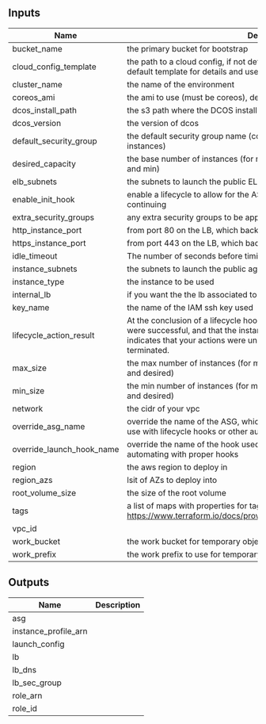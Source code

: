 
## Inputs

| Name | Description | Type | Default | Required |
|------|-------------|:----:|:-----:|:-----:|
| bucket_name | the primary bucket for bootstrap | string | - | yes |
| cloud_config_template | the path to a cloud config, if not defined, uses the default template. See the default template for details and use that as a source for customizations | string | `` | no |
| cluster_name | the name of the environment | string | - | yes |
| coreos_ami | the ami to use (must be coreos), defaults to latest core-os image | string | `` | no |
| dcos_install_path | the s3 path where the DCOS install is located | string | - | yes |
| dcos_version | the version of dcos | string | - | yes |
| default_security_group | the default security group name (contains common settings for all instances) | string | - | yes |
| desired_capacity | the base number of instances (for master ASGs, this MUST agree with max and min) | string | `3` | no |
| elb_subnets | the subnets to launch the public ELB into | list | - | yes |
| enable_init_hook | enable a lifecycle to allow for the ASG to properly join the cluster before continuing | string | `false` | no |
| extra_security_groups | any extra security groups to be applied | list | `<list>` | no |
| http_instance_port | from port 80 on the LB, which backend port to hit | string | `80` | no |
| https_instance_port | from port 443 on the LB, which backend port to hit | string | `443` | no |
| idle_timeout | The number of seconds before timing out idle sockets | string | `60` | no |
| instance_subnets | the subnets to launch the public agent instances into | list | - | yes |
| instance_type | the instance to be used | string | `r3.xlarge` | no |
| internal_lb | if you want the the lb associated to not actually be public... set this | string | `false` | no |
| key_name | the name of the IAM ssh key used | string | - | yes |
| lifecycle_action_result | At the conclusion of a lifecycle hook, CONTINUE indicates that your actions were successful, and that the instance into service, whereas ABANDON indicates that your actions were unsuccessful, and that the instance can be terminated. | string | `CONTINUE` | no |
| max_size | the max number of instances (for master ASGs, this MUST agree with min and desired) | string | `3` | no |
| min_size | the min number of instances (for master ASGs, this MUST agree with max and desired) | string | `3` | no |
| network | the cidr of your vpc | string | - | yes |
| override_asg_name | override the name of the ASG, which is useful for creating stable names to use with lifecycle hooks or other automation | string | `` | no |
| override_launch_hook_name | override the name of the hook used for initial lifecycle hooks, useful for automating with proper hooks | string | `` | no |
| region | the aws region to deploy in | string | `us-east-1` | no |
| region_azs | lsit of AZs to deploy into | list | `<list>` | no |
| root_volume_size | the size of the root volume | string | `20` | no |
| tags | a list of maps with properties for tags, see https://www.terraform.io/docs/providers/aws/r/autoscaling_group.html#tags | list | `<list>` | no |
| vpc_id |  | string | - | yes |
| work_bucket | the work bucket for temporary objects | string | - | yes |
| work_prefix | the work prefix to use for temporary work objects | string | `work` | no |

## Outputs

| Name | Description |
|------|-------------|
| asg |  |
| instance_profile_arn |  |
| launch_config |  |
| lb |  |
| lb_dns |  |
| lb_sec_group |  |
| role_arn |  |
| role_id |  |

